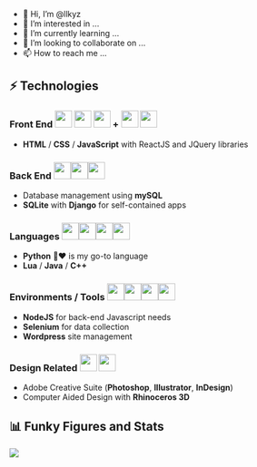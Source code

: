           
- 👋 Hi, I’m @llkyz
- 👀 I’m interested in ...
- 🌱 I’m currently learning ...
- 💞️ I’m looking to collaborate on ...
- 📫 How to reach me ...
## ⚡ Technologies
### Front End <img style="width:30px" src="https://cdn.jsdelivr.net/gh/devicons/devicon/icons/html5/html5-plain-wordmark.svg" /> <img  style="width:30px" src="https://cdn.jsdelivr.net/gh/devicons/devicon/icons/css3/css3-plain-wordmark.svg" /> <img style="width:30px" src="https://cdn.jsdelivr.net/gh/devicons/devicon/icons/javascript/javascript-original.svg" /> **+** <img style="width:30px" src="https://cdn.jsdelivr.net/gh/devicons/devicon/icons/jquery/jquery-plain-wordmark.svg" /> <img style="width:30px" src="https://cdn.jsdelivr.net/gh/devicons/devicon/icons/react/react-original-wordmark.svg" />
- **HTML** / **CSS** / **JavaScript** with ReactJS and JQuery libraries

### Back End <img style="width:30px" src="https://cdn.jsdelivr.net/gh/devicons/devicon/icons/mysql/mysql-plain-wordmark.svg" /><img style="width:30px" src="https://cdn.jsdelivr.net/gh/devicons/devicon/icons/sqlite/sqlite-original.svg" /><img style="width:30px" src="https://cdn.jsdelivr.net/gh/devicons/devicon/icons/django/django-plain.svg" />
- Database management using **mySQL**
- **SQLite** with **Django** for self-contained apps

### Languages <img style="width:30px" src="https://cdn.jsdelivr.net/gh/devicons/devicon/icons/python/python-original.svg" /><img style="width:30px" src="https://cdn.jsdelivr.net/gh/devicons/devicon/icons/cplusplus/cplusplus-original.svg" /><img style="width:30px" src="https://cdn.jsdelivr.net/gh/devicons/devicon/icons/java/java-original-wordmark.svg" /><img style="width:30px" src="https://cdn.jsdelivr.net/gh/devicons/devicon/icons/lua/lua-original-wordmark.svg" />
- **Python** 🐍❤ is my go-to language
- **Lua** / **Java** / **C++**

### Environments / Tools <img style="width:30px" src="https://cdn.jsdelivr.net/gh/devicons/devicon/icons/nodejs/nodejs-plain.svg" /><img style="width:30px" src="https://cdn.jsdelivr.net/gh/devicons/devicon/icons/selenium/selenium-original.svg" /><img style="width:30px" src="https://cdn.jsdelivr.net/gh/devicons/devicon/icons/wordpress/wordpress-plain-wordmark.svg" /><img style="width:30px" src="https://cdn.jsdelivr.net/gh/devicons/devicon/icons/vscode/vscode-original.svg" />
- **NodeJS** for back-end Javascript needs
- **Selenium** for data collection
- **Wordpress** site management

### Design Related <img style="width:30px" src="https://cdn.jsdelivr.net/gh/devicons/devicon/icons/photoshop/photoshop-plain.svg" /> <img style="width:30px" src="https://cdn.jsdelivr.net/gh/devicons/devicon/icons/illustrator/illustrator-plain.svg" />
- Adobe Creative Suite (**Photoshop**, **Illustrator**, **InDesign**)
- Computer Aided Design with **Rhinoceros 3D**

## 📊 Funky Figures and Stats
<img src="https://github-readme-stats.vercel.app/api/top-langs?username=llkyz&layout=compact"/>

<!---
llkyz/llkyz is a ✨ special ✨ repository because its `README.md` (this file) appears on your GitHub profile.
You can click the Preview link to take a look at your changes.
--->
